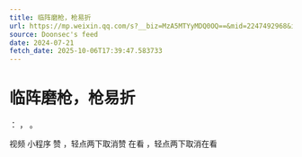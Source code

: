 ```yaml
---
title: 临阵磨枪，枪易折
url: https://mp.weixin.qq.com/s?__biz=MzA5MTYyMDQ0OQ==&mid=2247492968&idx=1&sn=7658a5088a03d4a7da6c36203f5112b4
source: Doonsec's feed
date: 2024-07-21
fetch_date: 2025-10-06T17:39:47.583733
---
```


# 临阵磨枪，枪易折

：
，
。

视频
小程序
赞
，轻点两下取消赞
在看
，轻点两下取消在看
